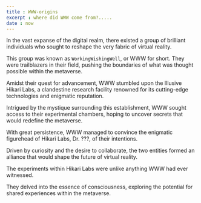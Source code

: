 ```yaml
---
title : WWW-origins
excerpt : where did WWW come from?.....
date : now
---
```

In the vast expanse of the digital realm, there existed a group of brilliant individuals who sought to reshape the very fabric of virtual reality.

This group was known as `WorkingWishingWell`, or WWW for short. They were trailblazers in their field, pushing the boundaries of what was thought possible within the metaverse.

Amidst their quest for advancement, WWW stumbled upon the Illusive Hikari Labs, a clandestine research facility renowned for its cutting-edge technologies and enigmatic reputation. 

Intrigued by the mystique surrounding this establishment, WWW sought access to their experimental chambers, hoping to uncover secrets that would redefine the metaverse.

With great persistence, WWW managed to convince the enigmatic figurehead of Hikari Labs, Dr. ???, of their intentions. 

Driven by curiosity and the desire to collaborate, the two entities formed an alliance that would shape the future of virtual reality.

The experiments within Hikari Labs were unlike anything WWW had ever witnessed. 

They delved into the essence of consciousness, exploring the potential for shared experiences within the metaverse.